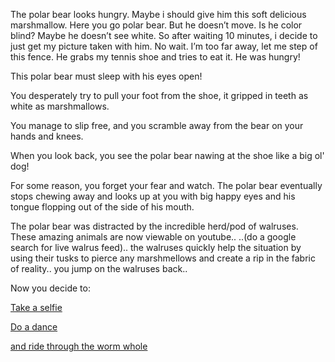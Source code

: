 The polar bear looks hungry. Maybe i should give him this soft delicious marshmallow. 
Here you go polar bear. But he doesn’t move. Is he color blind? Maybe he doesn’t see white. 
So after waiting 10 minutes, i decide to just get my picture taken with him. No wait. 
I’m too far away, let me step of this fence. He grabs my tennis shoe and tries to eat it. He was hungry!

This polar bear must sleep with his eyes open!

You desperately try to pull your foot from the shoe, it gripped in teeth as 
white as marshmallows.

You manage to slip free, and you scramble away from the bear on your hands and 
knees.

When you look back, you see the polar bear nawing at the shoe like a big ol' 
dog!

For some reason, you forget your fear and watch. The polar bear eventually stops 
chewing away and looks up at you with big happy eyes and his tongue flopping out
of the side of his mouth.

The polar bear was distracted by the incredible herd/pod of walruses.
 These amazing animals are now viewable on youtube.. 
..(do a google search for live walrus feed)..
the walruses quickly help the situation by using their tusks to pierce any
marshmellows and create a rip in the fabric of reality.. you jump on the 
walruses back..


Now you decide to:

[Take a selfie](../selfie/selfie.md)

[Do a dance](../dance/dance.md)

[and ride through the worm whole](../worm_hole/worm_hole.md)
